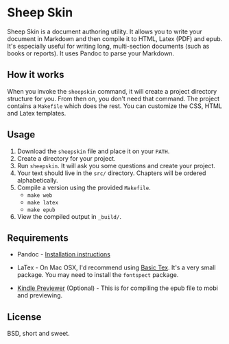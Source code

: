 Sheep Skin
==========

Sheep Skin is a document authoring utility.  It allows you to write your
document in Markdown and then compile it to HTML, Latex (PDF) and epub.  It's
especially useful for writing long, multi-section documents (such as books or
reports).  It uses Pandoc to parse your Markdown.

How it works
------------

When you invoke the `sheepskin` command, it will create a project directory
structure for you.  From then on, you don't need that command.  The project
contains a `Makefile` which does the rest.  You can customize the CSS, HTML and
Latex templates.

Usage
-----

1.  Download the `sheepskin` file and place it on your `PATH`.
2.  Create a directory for your project.
3.  Run `sheepskin`.  It will ask you some questions and create your project.
4.  Your text should live in the `src/` directory.  Chapters will be ordered
    alphabetically.
5.  Compile a version using the provided `Makefile`.
    * `make web`
    * `make latex`
    * `make epub`
6.  View the compiled output in `_build/`.

Requirements
------------

* Pandoc - [Installation instructions][1]

* LaTex - On Mac OSX, I'd recommend using [Basic Tex][2].  It's a very small
  package. You may need to install the `fontspect` package.

* [Kindle Previewer][3] (Optional) - This is for compiling the epub file to mobi and
  previewing.

License
-------

BSD, short and sweet.

[1]: http://johnmacfarlane.net/pandoc/installing.html
[2]: http://www.tug.org/mactex/2011/morepackages.html
[3]: http://www.amazon.com/gp/feature.html/?docId=1000765261
